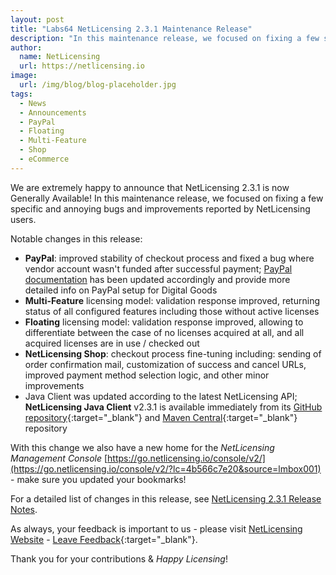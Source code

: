```yaml
---
layout: post
title: "Labs64 NetLicensing 2.3.1 Maintenance Release"
description: "In this maintenance release, we focused on fixing a few specific and annoying bugs and improvements reported by our vendors"
author:
  name: NetLicensing
  url: https://netlicensing.io
image:
  url: /img/blog/blog-placeholder.jpg
tags:
  - News
  - Announcements
  - PayPal
  - Floating
  - Multi-Feature
  - Shop
  - eCommerce
---
```


We are extremely happy to announce that NetLicensing 2.3.1 is now Generally Available!
In this maintenance release, we focused on fixing a few specific and annoying bugs and improvements reported by NetLicensing users.

Notable changes in this release:

* **PayPal**: improved stability of checkout process and fixed a bug where vendor account wasn't funded after successful payment; [PayPal documentation](https://www.labs64.de/confluence/x/vwCo) has been updated accordingly and provide more detailed info on PayPal setup for Digital Goods
* **Multi-Feature** licensing model: validation response improved, returning status of all configured features including those without active licenses
* **Floating** licensing model: validation response improved, allowing to differentiate between the case of no licenses acquired at all, and all acquired licenses are in use / checked out
* **NetLicensing Shop**: checkout process fine-tuning including: sending of order confirmation mail, customization of success and cancel URLs, improved payment method selection logic, and other minor improvements
* Java Client was updated according to the latest NetLicensing API; **NetLicensing Java Client** v2.3.1 is available immediately from its [GitHub repository](https://github.com/Labs64/NetLicensingClient-java){:target="_blank"} and [Maven Central](http://search.maven.org/#search%7Cga%7C1%7Cg%3A%22com.labs64.netlicensing%22){:target="_blank"} repository

With this change we also have a new home for the *NetLicensing Management Console* [https://go.netlicensing.io/console/v2/](https://go.netlicensing.io/console/v2/?lc=4b566c7e20&source=lmbox001) - make sure you updated your bookmarks!

For a detailed list of changes in this release, see [NetLicensing 2.3.1 Release Notes](https://www.labs64.de/confluence/x/tAHk).

As always, your feedback is important to us - please visit [NetLicensing Website](https://netlicensing.io) - [Leave Feedback](https://netlicensing.uservoice.com/){:target="_blank"}.

Thank you for your contributions & *Happy Licensing*!
